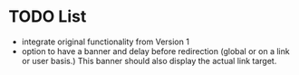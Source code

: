 # TODO List

- integrate original functionality from Version 1
- option to have a banner and delay before redirection (global or on a link or
  user basis.) This banner should also display the actual link target.
